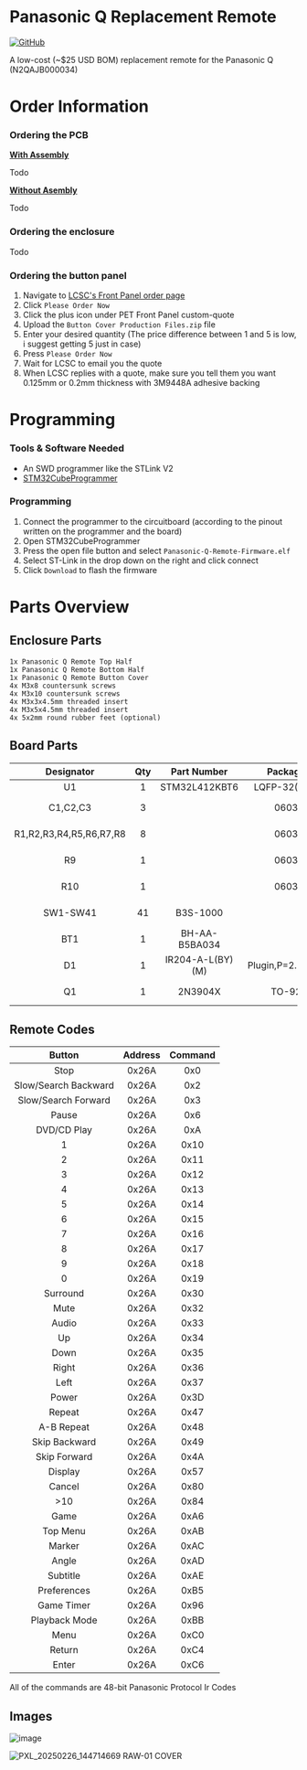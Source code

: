 
# Panasonic Q Replacement Remote

[![GitHub](https://img.shields.io/badge/License-CC_BY--NC--SA_4.0-lightgrey.svg)](https://creativecommons.org/licenses/by-nc-sa/4.0/)

A low-cost (~$25 USD BOM) replacement remote for the Panasonic Q (N2QAJB000034)

# Order Information

### Ordering the PCB

<ins>**With Assembly**</ins>

Todo

<ins>**Without Asembly**</ins>

Todo

### Ordering the enclosure
Todo

### Ordering the button panel
1. Navigate to [LCSC's Front Panel order page](https://www.lcsc.com/front-panel/custom-quote)
2. Click `Please Order Now`
3. Click the plus icon under PET Front Panel custom-quote
4. Upload the `Button Cover Production Files.zip` file 
5. Enter your desired quantity (The price difference between 1 and 5 is low, i suggest getting 5 just in case)
6. Press `Please Order Now`
7. Wait for LCSC to email you the quote
8. When LCSC replies with a quote, make sure you tell them you want 0.125mm or 0.2mm thickness with 3M9448A adhesive backing

# Programming
### Tools & Software Needed
- An SWD programmer like the STLink V2
- [STM32CubeProgrammer](https://www.st.com/en/development-tools/stm32cubeprog.html)
### Programming
1. Connect the programmer to the circuitboard (according to the pinout written on the programmer and the board)
2. Open STM32CubeProgrammer
3. Press the open file button and select `Panasonic-Q-Remote-Firmware.elf`
4. Select ST-Link in the drop down on the right and click connect
5. Click `Download` to flash the firmware

# Parts Overview
## Enclosure Parts
```
1x Panasonic Q Remote Top Half
1x Panasonic Q Remote Bottom Half
1x Panasonic Q Remote Button Cover
4x M3x8 countersunk screws
4x M3x10 countersunk screws
4x M3x3x4.5mm threaded insert
4x M3x5x4.5mm threaded insert
4x 5x2mm round rubber feet (optional)
```

## Board Parts
|        Designator       | Qty |    Part Number   |     Package     |     Description    | LCSC Part |
|:-----------------------:|:---:|:----------------:|:---------------:|:------------------:|:-----------:|
|            U1           |  1  |   STM32L412KBT6  |   LQFP-32(7x7)  |                    | [C529438](https://www.lcsc.com/product-detail/Microcontrollers-MCU-MPU-SOC_STMicroelectronics-STM32L412KBT6_C529438.html) |
|         C1,C2,C3        |  3  |                  |       0603      |   100nF Capacitor  | [C14663](https://www.lcsc.com/product-detail/Multilayer-Ceramic-Capacitors-MLCC-SMD-SMT_YAGEO-CC0603KRX7R9BB104_C14663.html) |
| R1,R2,R3,R4,R5,R6,R7,R8 |  8  |                  |       0603      |    10KΩ Resistor   | [C98220](https://www.lcsc.com/product-detail/Chip-Resistor-Surface-Mount_YAGEO-RC0603FR-0710KL_C98220.html) |
|            R9           |  1  |                  |       0603      |    1KΩ Resistor    | [C22548](https://www.lcsc.com/product-detail/Chip-Resistor-Surface-Mount_YAGEO-RC0603FR-071KL_C22548.html) |
|           R10           |  1  |                  |       0603      |    100Ω Resistor   | [C105588](https://www.lcsc.com/product-detail/Chip-Resistor-Surface-Mount_YAGEO-RC0603FR-07100RL_C105588.html) |
|         SW1-SW41        |  41 |     B3S-1000     |                 |   Tactile Switch   | [C2733655](https://www.lcsc.com/product-detail/Tactile-Switches_Omron-Electronics-B3S-1000_C2733655.html) |
|           BT1           |  1  |   BH-AA-B5BA034  |                 |  AA Battery Holder | [C20606806](https://www.lcsc.com/product-detail/Button-And-Strip-Battery-Connector_MYOUNG-BH-AA-B5BA034_C20606806.html) |
|            D1           |  1  | IR204-A-L(BY)(M) | Plugin,P=2.54mm |     3mm IR Led     | [C17179477](https://www.lcsc.com/product-detail/Infrared-LED-Emitters_Everlight-Elec-IR204-A-L-BY-M_C17179477.html) |
|            Q1           |  1  |      2N3904X     |      TO-92      | NPN BJT Transistor | [C5156722](https://www.lcsc.com/product-detail/Bipolar-BJT_Shenzhen-JingYang-2N3904X_C5156722.html) |


## Remote Codes
|        Button        | Address | Command |
|:--------------------:|:-------:|:-------:|
|         Stop         |  0x26A  |   0x0   |
| Slow/Search Backward |  0x26A  |   0x2   |
|  Slow/Search Forward |  0x26A  |   0x3   |
|         Pause        |  0x26A  |   0x6   |
|      DVD/CD Play     |  0x26A  |   0xA   |
|           1          |  0x26A  |   0x10  |
|           2          |  0x26A  |   0x11  |
|           3          |  0x26A  |   0x12  |
|           4          |  0x26A  |   0x13  |
|           5          |  0x26A  |   0x14  |
|           6          |  0x26A  |   0x15  |
|           7          |  0x26A  |   0x16  |
|           8          |  0x26A  |   0x17  |
|           9          |  0x26A  |   0x18  |
|           0          |  0x26A  |   0x19  |
|       Surround       |  0x26A  |   0x30  |
|         Mute         |  0x26A  |   0x32  |
|         Audio        |  0x26A  |   0x33  |
|          Up          |  0x26A  |   0x34  |
|         Down         |  0x26A  |   0x35  |
|         Right        |  0x26A  |   0x36  |
|         Left         |  0x26A  |   0x37  |
|         Power        |  0x26A  |   0x3D  |
|        Repeat        |  0x26A  |   0x47  |
|      A-B Repeat      |  0x26A  |   0x48  |
|     Skip Backward    |  0x26A  |   0x49  |
|     Skip Forward     |  0x26A  |   0x4A  |
|        Display       |  0x26A  |   0x57  |
|        Cancel        |  0x26A  |   0x80  |
|          >10         |  0x26A  |   0x84  |
|         Game         |  0x26A  |   0xA6  |
|       Top Menu       |  0x26A  |   0xAB  |
|        Marker        |  0x26A  |   0xAC  |
|         Angle        |  0x26A  |   0xAD  |
|       Subtitle       |  0x26A  |   0xAE  |
|      Preferences     |  0x26A  |   0xB5  |
|      Game Timer      |  0x26A  |   0x96  |
|      Playback Mode   |  0x26A  |   0xBB  |
|         Menu         |  0x26A  |   0xC0  |
|        Return        |  0x26A  |   0xC4  |
|         Enter        |  0x26A  |   0xC6  |

All of the commands are 48-bit Panasonic Protocol Ir Codes


## Images

![image](https://github.com/user-attachments/assets/01a0169c-c873-45df-899e-c42dc5295cd8)

![PXL_20250226_144714669 RAW-01 COVER](https://github.com/user-attachments/assets/3ac98e4b-898f-437f-bf19-77341c2881a5)



